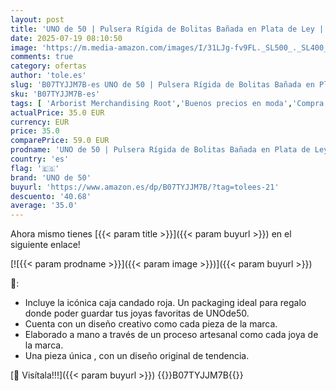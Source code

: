 ```yaml
---
layout: post
title: 'UNO de 50 | Pulsera Rígida de Bolitas Bañada en Plata de Ley | Joya Artesanal | Hecho a mano en España'
date: 2025-07-19 08:10:50
image: 'https://m.media-amazon.com/images/I/31LJg-fv9FL._SL500_._SL400_.jpg'
comments: true
category: ofertas
author: 'tole.es'
slug: 'B07TYJJM7B-es UNO de 50 | Pulsera Rígida de Bolitas Bañada en Plata de...'
sku: 'B07TYJJM7B-es'
tags: [ 'Arborist Merchandising Root','Buenos precios en moda','Compra 2, y obtén un 10% de descuento','Compra 2, y obtén un 10% de descuento_JWL','Compre 2 y obtenga un 10 % de descuento','Compre 2 y obtenga un 10 % de descuento_JWL','Jewellery','Joyería para mujer','Moda','Moda Mujer','Pulseras para mujer','Self Service','Special Features Stores','c8538d25-3af9-48d3-aeff-5f3ce5572a36_0','c8538d25-3af9-48d3-aeff-5f3ce5572a36_6301','c8538d25-3af9-48d3-aeff-5f3ce5572a36_7601','c8538d25-3af9-48d3-aeff-5f3ce5572a36_8401','de','ley','plata','uno de 50','🇪🇸', ]
actualPrice: 35.0 EUR
currency: EUR
price: 35.0
comparePrice: 59.0 EUR
prodname: 'UNO de 50 | Pulsera Rígida de Bolitas Bañada en Plata de Ley | Joya Artesanal | Hecho a mano en España'
country: 'es'
flag: '🇪🇸'
brand: 'UNO de 50'
buyurl: 'https://www.amazon.es/dp/B07TYJJM7B/?tag=tolees-21'
descuento: '40.68'
average: '35.0'
---
```


Ahora mismo tienes [{{< param title >}}]({{< param buyurl >}}) en el siguiente enlace!

[![{{< param prodname >}}]({{< param image >}})]({{< param buyurl >}})

🔎:

- Incluye la icónica caja candado roja. Un packaging ideal para regalo donde poder guardar tus joyas favoritas de UNOde50.
- Cuenta con un diseño creativo como cada pieza de la marca.
- Elaborado a mano a través de un proceso artesanal como cada joya de la marca.
- Una pieza única , con un diseño original de tendencia.

[🛒 Visítala!!!]({{< param buyurl >}})
{{<world>}}B07TYJJM7B{{</world>}}
